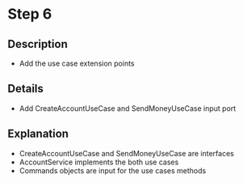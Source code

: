 # Step 6

## Description

- Add the use case extension points

## Details

- Add CreateAccountUseCase and SendMoneyUseCase input port

## Explanation

- CreateAccountUseCase and SendMoneyUseCase are interfaces
- AccountService implements the both use cases
- Commands objects are input for the use cases methods